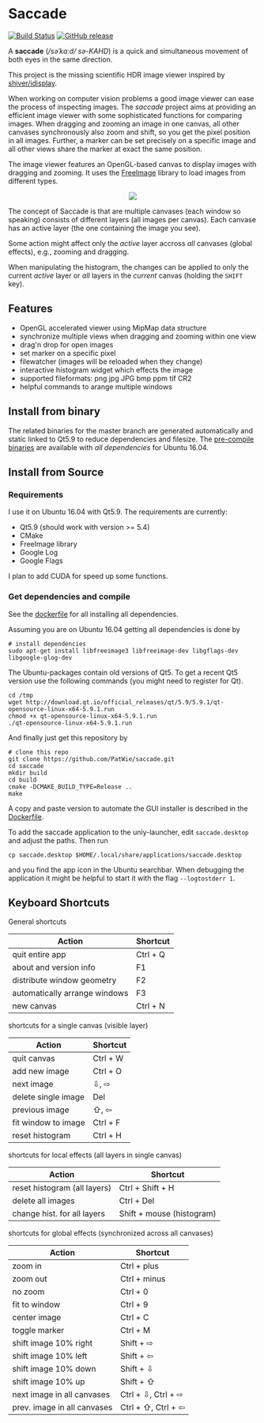  # Saccade
[![Build Status](http://ci.patwie.com/api/badges/PatWie/saccade/status.svg)](http://ci.patwie.com/PatWie/saccade)
[![GitHub release](https://img.shields.io/badge/release-get_latest-blue.svg)](https://files.patwie.com/builds/saccade/)

A **saccade** (*/səˈkɑːd/ sə-KAHD*) is a quick and simultaneous movement of both eyes in the same direction.

This project is the missing scientific HDR image viewer inspired by [shiver/idisplay](https://sourceforge.net/p/shiver/idisplay). 

When working on computer vision problems a good image viewer can ease the process of inspecting images. The *saccade* project aims at providing an efficient image viewer with some sophisticated functions for comparing images. When dragging and zooming an image in one canvas, all other canvases synchronously also zoom and shift, so you get the pixel position in all images. Further, a marker can be set precisely on a specific image and all other views share the marker at exact the same position.

The image viewer features an OpenGL-based canvas to display images with dragging and zooming. It uses the [FreeImage](freeimage.sourceforge.net) library to load images from different types.

<p align="center"> <img src="https://github.com/patwie-stuff/img/blob/master/screenshot.gif?raw=true"> </p>

The concept of Saccade is that are multiple canvases (each window so speaking) consists of different layers (all images per canvas). Each canvase has an active layer (the one containing the image you see).

Some action might affect only the *active* layer accross *all* canvases (global effects), e.g., zooming and dragging.

When manipulating the histogram, the changes can be applied to only the current *active* layer or *all* layers in the *current* canvas (holding the `SHIFT` key).

## Features

- OpenGL accelerated viewer using MipMap data structure
- synchronize multiple views when dragging and zooming within one view
- drag'n drop for open images
- set marker on a specific pixel
- filewatcher (images will be reloaded when they change)
- interactive histogram widget which effects the image
- supported fileformats: png jpg JPG bmp ppm tif CR2
- helpful commands to arange multiple windows

## Install from binary

The related binaries for the master branch are generated automatically and static linked to Qt5.9 to reduce dependencies and filesize. The [pre-compile binaries](https://files.patwie.com/builds/saccade/) are available with *all dependencies* for Ubuntu 16.04.

## Install from Source

### Requirements

I use it on Ubuntu 16.04 with Qt5.9. The requirements are currently:

- Qt5.9 (should work with version >= 5.4)
- CMake
- FreeImage library
- Google Log
- Google Flags

I plan to add CUDA for speed up some functions.

### Get dependencies and compile

See the [dockerfile](https://github.com/PatWie/saccade/blob/docker/.docker/dynamic/Dockerfile) for all installing all dependencies.

Assuming you are on Ubuntu 16.04 getting all dependencies is done by

    # install dependencies
    sudo apt-get install libfreeimage3 libfreeimage-dev libgflags-dev libgoogle-glog-dev

The Ubuntu-packages contain old versions of Qt5. To get a recent Qt5 version use the following commands (you might need to register for Qt).

    cd /tmp
    wget http://download.qt.io/official_releases/qt/5.9/5.9.1/qt-opensource-linux-x64-5.9.1.run
    chmod +x qt-opensource-linux-x64-5.9.1.run
    ./qt-opensource-linux-x64-5.9.1.run

And finally just get this repository by

    # clone this repo
    git clone https://github.com/PatWie/saccade.git
    cd saccade
    mkdir build
    cd build
    cmake -DCMAKE_BUILD_TYPE=Release ..
    make

A copy and paste version to automate the GUI installer is described in the [Dockerfile](https://github.com/PatWie/saccade/blob/master/.deploy/images/dynamic/Dockerfile).

To add the saccade application to the uniy-launcher, edit `saccade.desktop` and adjust the paths. Then run

    cp saccade.desktop $HOME/.local/share/applications/saccade.desktop

and you find the app icon in the Ubuntu searchbar. When debugging the application it might be helpful to start it with the flag `--logtostderr 1`.

## Keyboard Shortcuts


General shortcuts

| Action                        | Shortcut                  |
| ------                        | ------                    |
| quit entire app               | Ctrl + Q                  |
| about and version info        | F1                        |
| distribute window geometry    | F2                        |
| automatically arrange windows | F3                        |
| new canvas                    | Ctrl + N                  |

shortcuts for a single canvas (visible layer)

| Action                        | Shortcut                  |
| ------                        | ------                    |
| quit canvas                   | Ctrl + W                  |
| add new image                 | Ctrl + O                  |
| next image                    | ⇩, ⇨                      |
| delete single image           | Del                       |
| previous image                | ⇧, ⇦                      |
| fit window to image           | Ctrl + F                  |
| reset histogram               | Ctrl + H                  |

shortcuts for local effects (all layers in single canvas)

| Action                        | Shortcut                  |
| ------                        | ------                    |
| reset histogram (all layers)  | Ctrl + Shift + H          |
| delete all images             | Ctrl + Del                |
| change hist. for all layers   | Shift + mouse (histogram) |

shortcuts for global effects (synchronized across all canvases)

| Action                        | Shortcut                  |
| ------                        | ------                    |
| zoom in                       | Ctrl + plus               |
| zoom out                      | Ctrl + minus              |
| no zoom                       | Ctrl + 0                  |
| fit to window                 | Ctrl + 9                  |
| center image                  | Ctrl + C                  |
| toggle marker                 | Ctrl + M                  |
| shift image 10% right         | Shift + ⇨                 |
| shift image 10% left          | Shift + ⇦                 |
| shift image 10% down          | Shift + ⇩                 |
| shift image 10% up            | Shift + ⇧                 |
| next image in all canvases    | Ctrl + ⇩, Ctrl + ⇨        |
| prev. image in all canvases   | Ctrl + ⇧, Ctrl + ⇦        |

